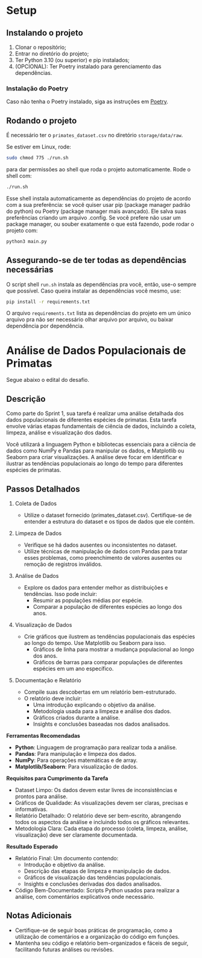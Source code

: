 # Setup

## Instalando o projeto

1. Clonar o repositório;
2. Entrar no diretório do projeto;
3. Ter Python 3.10 (ou superior) e pip instalados;
4. (OPCIONAL): Ter Poetry instalado para gerenciamento das dependências.

### Instalação do Poetry

Caso não tenha o Poetry instalado, siga as instruções em [Poetry](https://python-poetry.org/docs/#installation).

## Rodando o projeto

É necessário ter o `primates_dataset.csv` no diretório `storage/data/raw`.

Se estiver em Linux, rode:

```bash
sudo chmod 775 ./run.sh
```

para dar permissões ao shell que roda o projeto automaticamente.
Rode o shell com:

```bash
./run.sh
```

Esse shell instala automaticamente as dependências do projeto de acordo com a sua preferência: se você quiser usar pip (package manager padrão do python) ou Poetry (package manager mais avançado).
Ele salva suas preferências criando um arquivo .config.
Se você prefere não usar um package manager, ou souber exatamente o que está fazendo, pode rodar o projeto com:

```bash
python3 main.py
```

## Assegurando-se de ter todas as dependências necessárias

O script shell `run.sh` instala as dependências pra você, então, use-o sempre que possível.
Caso queira instalar as dependências você mesmo, use:

```bash
pip install -r requirements.txt
```

O arquivo `requirements.txt` lista as dependências do projeto em um único arquivo pra não ser necessário olhar arquivo por arquivo, ou baixar dependência por dependência.

# Análise de Dados Populacionais de Primatas

Segue abaixo o edital do desafio.

## Descrição

Como parte do Sprint 1, sua tarefa é realizar uma análise detalhada dos dados populacionais de diferentes espécies de primatas. Esta tarefa envolve várias etapas fundamentais de ciência de dados, incluindo a coleta, limpeza, análise e visualização dos dados.

Você utilizará a linguagem Python e bibliotecas essenciais para a ciência de dados como NumPy e Pandas para manipular os dados, e Matplotlib ou Seaborn para criar visualizações. A análise deve focar em identificar e ilustrar as tendências populacionais ao longo do tempo para diferentes espécies de primatas.

## Passos Detalhados

1. Coleta de Dados

    - Utilize o dataset fornecido (primates_dataset.csv). Certifique-se de entender a estrutura do dataset e os tipos de dados que ele contém.

2. Limpeza de Dados

    - Verifique se há dados ausentes ou inconsistentes no dataset.
    - Utilize técnicas de manipulação de dados com Pandas para tratar esses problemas, como preenchimento de valores ausentes ou remoção de registros inválidos.

3. Análise de Dados

    - Explore os dados para entender melhor as distribuições e tendências. Isso pode incluir:
        - Resumir as populações médias por espécie.
        - Comparar a população de diferentes espécies ao longo dos anos.

4. Visualização de Dados

    - Crie gráficos que ilustrem as tendências populacionais das espécies ao longo do tempo. Use Matplotlib ou Seaborn para isso.
        - Gráficos de linha para mostrar a mudança populacional ao longo dos anos.
        - Gráficos de barras para comparar populações de diferentes espécies em um ano específico.

5. Documentação e Relatório

    - Compile suas descobertas em um relatório bem-estruturado.
    - O relatório deve incluir:
        - Uma introdução explicando o objetivo da análise.
        - Metodologia usada para a limpeza e análise dos dados.
        - Gráficos criados durante a análise.
        - Insights e conclusões baseadas nos dados analisados.

**Ferramentas Recomendadas**

-   **Python**: Linguagem de programação para realizar toda a análise.
-   **Pandas**: Para manipulação e limpeza dos dados.
-   **NumPy**: Para operações matemáticas e de array.
-   **Matplotlib/Seaborn**: Para visualização de dados.

**Requisitos para Cumprimento da Tarefa**

-   Dataset Limpo: Os dados devem estar livres de inconsistências e prontos para análise.
-   Gráficos de Qualidade: As visualizações devem ser claras, precisas e informativas.
-   Relatório Detalhado: O relatório deve ser bem-escrito, abrangendo todos os aspectos da análise e incluindo todos os gráficos relevantes.
-   Metodologia Clara: Cada etapa do processo (coleta, limpeza, análise, visualização) deve ser claramente documentada.

**Resultado Esperado**

-   Relatório Final: Um documento contendo:
    -   Introdução e objetivo da análise.
    -   Descrição das etapas de limpeza e manipulação de dados.
    -   Gráficos de visualização das tendências populacionais.
    -   Insights e conclusões derivadas dos dados analisados.
-   Código Bem-Documentado: Scripts Python usados para realizar a análise, com comentários explicativos onde necessário.

## Notas Adicionais

-   Certifique-se de seguir boas práticas de programação, como a utilização de comentários e a organização do código em funções.
-   Mantenha seu código e relatório bem-organizados e fáceis de seguir, facilitando futuras análises ou revisões.
